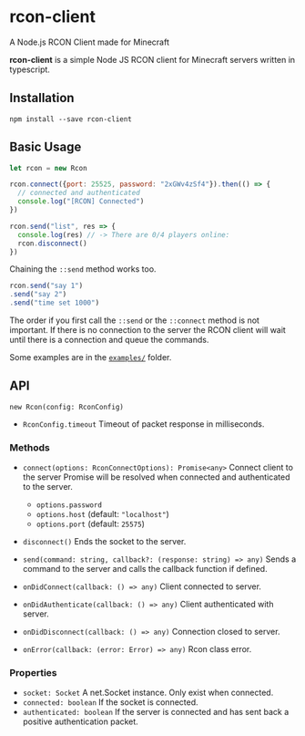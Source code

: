 rcon-client
===========

A Node.js RCON Client made for Minecraft

**rcon-client** is a simple Node JS RCON client for Minecraft servers written in typescript.

## Installation

```
npm install --save rcon-client
```

## Basic Usage

```js
let rcon = new Rcon

rcon.connect({port: 25525, password: "2xGWv4zSf4"}).then(() => {
  // connected and authenticated
  console.log("[RCON] Connected")
})

rcon.send("list", res => {
  console.log(res) // -> There are 0/4 players online:
  rcon.disconnect()
})
```

Chaining the `::send` method works too.

```js
rcon.send("say 1")
.send("say 2")
.send("time set 1000")
```

The order if you first call the `::send` or the `::connect` method is not important.
If there is no connection to the server the RCON client will wait until
there is a connection and queue the commands.

Some examples are in the [`examples/`](examples/) folder.

## API

`new Rcon(config: RconConfig)`

- `RconConfig.timeout` Timeout of packet response in milliseconds.

### Methods

- `connect(options: RconConnectOptions): Promise<any>` Connect client to the server
  Promise will be resolved when connected and authenticated to the server.
  - `options.password`
  - `options.host` (default: `"localhost"`)
  - `options.port` (default: `25575`)
- `disconnect()` Ends the socket to the server.
- `send(command: string, callback?: (response: string) => any)`
  Sends a command to the server and calls the callback function if defined.


- `onDidConnect(callback: () => any)` Client connected to server.
- `onDidAuthenticate(callback: () => any)` Client authenticated with server.
- `onDidDisconnect(callback: () => any)` Connection closed to server.
- `onError(callback: (error: Error) => any)` Rcon class error.

### Properties

- `socket: Socket` A net.Socket instance. Only exist when connected.
- `connected: boolean` If the socket is connected.
- `authenticated: boolean` If the server is connected and has sent
  back a positive authentication packet.

